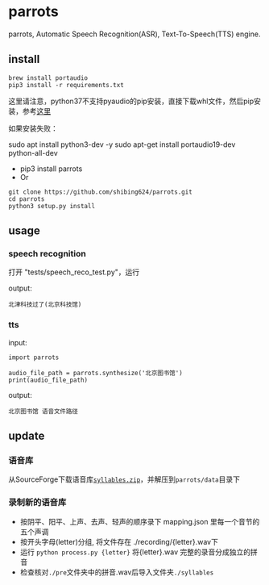# parrots
parrots, Automatic Speech Recognition(ASR), Text-To-Speech(TTS) engine.


## install
```
brew install portaudio
pip3 install -r requirements.txt
```

这里请注意，python37不支持pyaudio的pip安装，直接下载whl文件，然后pip安装，参考[这里](https://blog.csdn.net/COCO56/article/details/104190090)

如果安装失败：

sudo apt install python3-dev -y
sudo apt-get install portaudio19-dev python-all-dev



* pip3 install parrots
* Or
```
git clone https://github.com/shibing624/parrots.git
cd parrots
python3 setup.py install
```


## usage
### speech recognition
打开 "tests/speech_reco_test.py"，运行



output:
```
北津科技过了(北京科技馆)
```

### tts
input:
```
import parrots

audio_file_path = parrots.synthesize('北京图书馆')
print(audio_file_path)

```

output:
```
北京图书馆 语音文件路径
```

## update

### 语音库
从SourceForge下载语音库[`syllables.zip`](https://sourceforge.net/projects/hantts/files/?source=navbar)，并解压到`parrots/data`目录下

### 录制新的语音库
- 按阴平、阳平、上声、去声、轻声的顺序录下 mapping.json 里每一个音节的五个声调
- 按开头字母(letter)分组, 将文件存在 ./recording/{letter}.wav下
- 运行 `python process.py {letter}` 将{letter}.wav 完整的录音分成独立的拼音
- 检查核对`./pre`文件夹中的拼音.wav后导入文件夹`./syllables`


